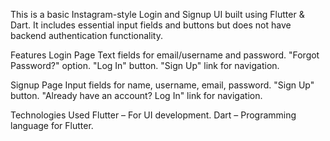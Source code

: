 This is a basic Instagram-style Login and Signup UI built using Flutter & Dart.
It includes essential input fields and buttons but does not have backend authentication functionality.

Features
 Login Page
Text fields for email/username and password.
"Forgot Password?" option.
"Log In" button.
"Sign Up" link for navigation.

 Signup Page
Input fields for name, username, email, password.
"Sign Up" button.
"Already have an account? Log In" link for navigation.

Technologies Used
Flutter – For UI development.
Dart – Programming language for Flutter.
